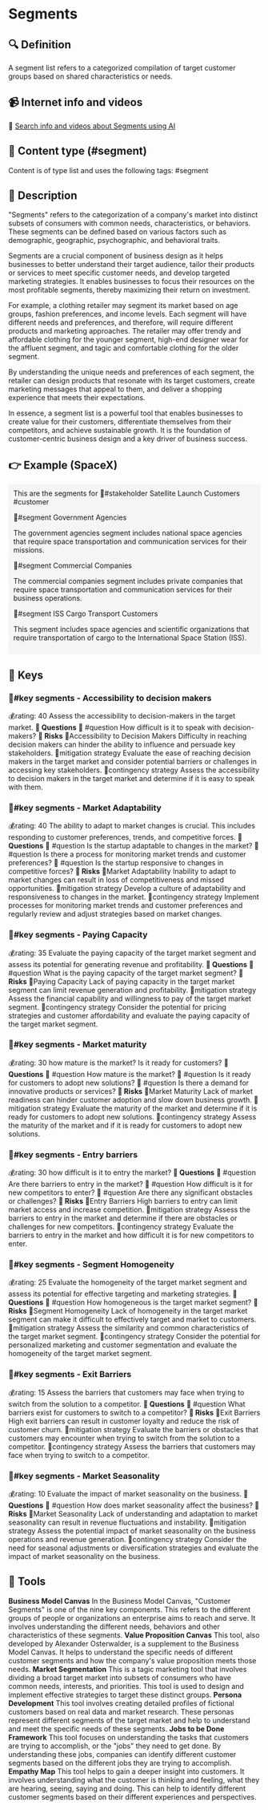 
# Segments


## 🔍 Definition
A segment list refers to a categorized compilation of target customer groups based on shared characteristics or needs.


## 📹 Internet info and videos
🤖 [Search info and videos about Segments using AI](https://www.perplexity.ai/search?q=videos+about+Segments:+
)

## 📰 Content type (#segment)
Content is of type list and uses the following tags: #segment


## 📖 Description
"Segments" refers to the categorization of a company's market into distinct subsets of consumers with common needs, characteristics, or behaviors. These segments can be defined based on various factors such as demographic, geographic, psychographic, and behavioral traits. 

Segments are a crucial component of business design as it helps businesses to better understand their target audience, tailor their products or services to meet specific customer needs, and develop targeted marketing strategies. It enables businesses to focus their resources on the most profitable segments, thereby maximizing their return on investment.

For example, a clothing retailer may segment its market based on age groups, fashion preferences, and income levels. Each segment will have different needs and preferences, and therefore, will require different products and marketing approaches. The retailer may offer trendy and affordable clothing for the younger segment, high-end designer wear for the affluent segment, and tagic and comfortable clothing for the older segment. 

By understanding the unique needs and preferences of each segment, the retailer can design products that resonate with its target customers, create marketing messages that appeal to them, and deliver a shopping experience that meets their expectations. 

In essence, a segment list is a powerful tool that enables businesses to create value for their customers, differentiate themselves from their competitors, and achieve sustainable growth. It is the foundation of customer-centric business design and a key driver of business success.

## 👉 Example (SpaceX)

<div style="background-color: #f5f5f5; padding: 10px;">This are the segments for 🤔#stakeholder Satellite Launch Customers #customer

🙋#segment Government Agencies

The government agencies segment includes national space agencies that require space transportation and communication services for their missions.

🙋#segment Commercial Companies

The commercial companies segment includes private companies that require space transportation and communication services for their business operations.

🙋#segment ISS Cargo Transport Customers

 This segment includes space agencies and scientific organizations that require transportation of cargo to the International Space Station (ISS).
</div>

## 🔑 Keys

### 🔑#key segments - Accessibility to decision makers

💰rating: 40
Assess the accessibility to decision-makers in the target market.
**💭 Questions**
💭 #question How difficult is it to speak with decision-makers?
**🚨 Risks**
🚨Accessibility to Decision Makers
Difficulty in reaching decision makers can hinder the ability to influence and persuade key stakeholders.
🚨mitigation strategy
Evaluate the ease of reaching decision makers in the target market and consider potential barriers or challenges in accessing key stakeholders.
🚨contingency strategy
Assess the accessibility to decision makers in the target market and determine if it is easy to speak with them.


### 🔑#key segments - Market Adaptability

💰rating: 40
The ability to adapt to market changes is crucial. This includes responding to customer preferences, trends, and competitive forces.
**💭 Questions**
💭 #question Is the startup adaptable to changes in the market?
 💭 #question Is there a process for monitoring market trends and customer preferences?
 💭 #question Is the startup responsive to changes in competitive forces?
**🚨 Risks**
🚨Market Adaptability
Inability to adapt to market changes can result in loss of competitiveness and missed opportunities.
🚨mitigation strategy
Develop a culture of adaptability and responsiveness to changes in the market.
🚨contingency strategy
Implement processes for monitoring market trends and customer preferences and regularly review and adjust strategies based on market changes.


### 🔑#key segments - Paying Capacity

💰rating: 35
Evaluate the paying capacity of the target market segment and assess its potential for generating revenue and profitability.
**💭 Questions**
💭 #question What is the paying capacity of the target market segment?
**🚨 Risks**
🚨Paying Capacity
Lack of paying capacity in the target market segment can limit revenue generation and profitability.
🚨mitigation strategy
Assess the financial capability and willingness to pay of the target market segment.
🚨contingency strategy
Consider the potential for pricing strategies and customer affordability and evaluate the paying capacity of the target market segment.


### 🔑#key segments - Market maturity

💰rating: 30
how mature is the market? Is it ready for customers?
**💭 Questions**
💭 #question How mature is the market?
 💭 #question Is it ready for customers to adopt new solutions?
 💭 #question Is there a demand for innovative products or services?
**🚨 Risks**
🚨Market Maturity
Lack of market readiness can hinder customer adoption and slow down business growth.
🚨mitigation strategy
Evaluate the maturity of the market and determine if it is ready for customers to adopt new solutions.
🚨contingency strategy
Assess the maturity of the market and if it is ready for customers to adopt new solutions.


### 🔑#key segments - Entry barriers

💰rating: 30
how difficult is it to entry the market?
**💭 Questions**
💭 #question Are there barriers to entry in the market?
 💭 #question How difficult is it for new competitors to enter?
 💭 #question Are there any significant obstacles or challenges?
**🚨 Risks**
🚨Entry Barriers
High barriers to entry can limit market access and increase competition.
🚨mitigation strategy
Assess the barriers to entry in the market and determine if there are obstacles or challenges for new competitors.
🚨contingency strategy
Evaluate the barriers to entry in the market and how difficult it is for new competitors to enter.


### 🔑#key segments - Segment Homogeneity

💰rating: 25
Evaluate the homogeneity of the target market segment and assess its potential for effective targeting and marketing strategies.
**💭 Questions**
💭 #question How homogeneous is the target market segment?
**🚨 Risks**
🚨Segment Homogeneity
Lack of homogeneity in the target market segment can make it difficult to effectively target and market to customers.
🚨mitigation strategy
Assess the similarity and common characteristics of the target market segment.
🚨contingency strategy
Consider the potential for personalized marketing and customer segmentation and evaluate the homogeneity of the target market segment.


### 🔑#key segments - Exit Barriers

💰rating: 15
Assess the barriers that customers may face when trying to switch from the solution to a competitor.
**💭 Questions**
💭 #question What barriers exist for customers to switch to a competitor?
**🚨 Risks**
🚨Exit Barriers
High exit barriers can result in customer loyalty and reduce the risk of customer churn.
🚨mitigation strategy
Evaluate the barriers or obstacles that customers may encounter when trying to switch from the solution to a competitor.
🚨contingency strategy
Assess the barriers that customers may face when trying to switch to a competitor.


### 🔑#key segments - Market Seasonality

💰rating: 10
Evaluate the impact of market seasonality on the business.
**💭 Questions**
💭 #question How does market seasonality affect the business?
**🚨 Risks**
🚨Market Seasonality
Lack of understanding and adaptation to market seasonality can result in revenue fluctuations and instability.
🚨mitigation strategy
Assess the potential impact of market seasonality on the business operations and revenue generation.
🚨contingency strategy
Consider the need for seasonal adjustments or diversification strategies and evaluate the impact of market seasonality on the business.



## 🧰 Tools
**Business Model Canvas**
In the Business Model Canvas, "Customer Segments" is one of the nine key components. This refers to the different groups of people or organizations an enterprise aims to reach and serve. It involves understanding the different needs, behaviors and other characteristics of these segments.
**Value Proposition Canvas**
This tool, also developed by Alexander Osterwalder, is a supplement to the Business Model Canvas. It helps to understand the specific needs of different customer segments and how the company's value proposition meets those needs.
**Market Segmentation**
This is a tagic marketing tool that involves dividing a broad target market into subsets of consumers who have common needs, interests, and priorities. This tool is used to design and implement effective strategies to target these distinct groups.
**Persona Development**
This tool involves creating detailed profiles of fictional customers based on real data and market research. These personas represent different segments of the target market and help to understand and meet the specific needs of these segments.
**Jobs to be Done Framework**
This tool focuses on understanding the tasks that customers are trying to accomplish, or the "jobs" they need to get done. By understanding these jobs, companies can identify different customer segments based on the different jobs they are trying to accomplish.
**Empathy Map**
This tool helps to gain a deeper insight into customers. It involves understanding what the customer is thinking and feeling, what they are hearing, seeing, saying and doing. This can help to identify different customer segments based on their different experiences and perspectives.
